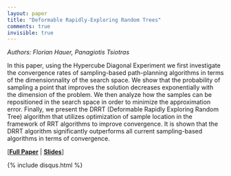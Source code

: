 ```yaml
---
layout: paper
title: "Deformable Rapidly-Exploring Random Trees"
comments: true
invisible: true
---
```


<p class="text-left"><i>Authors: Florian Hauer, Panagiotis Tsiotras</i></p>

In this paper, using the Hypercube Diagonal Experiment we first investigate the convergence rates of sampling-based path-planning algorithms in terms of the dimensionnality of the search space.  We show that the probability of sampling a point that improves the solution decreases exponentially with the dimension of the problem. We then analyze how the samples can be repositioned in the search space in order to minimize the approximation error. Finally, we present the DRRT (Deformable Rapidly Exploring Random Tree) algorithm that utilizes optimization of sample location in the framework of RRT algorithms to improve convergence. It is shown that the DRRT algorithm significantly outperforms all current sampling-based algorithms in terms of convergence.

[<b><a href="/static/papers/17.pdf">Full Paper</a></b> \| <b><a href="/static/slides/17.mp4">Slides</a></b>]

{% include disqus.html %}